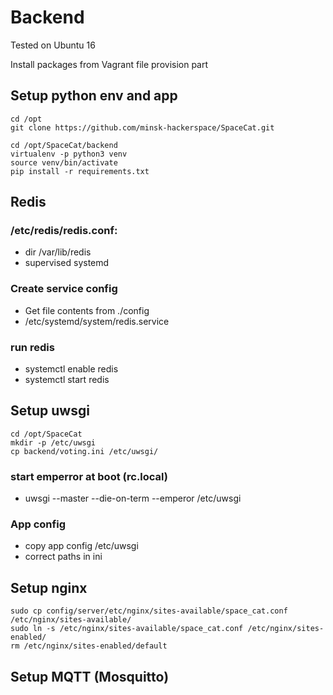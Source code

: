 
# Backend

Tested on Ubuntu 16

Install packages from Vagrant file provision part

## Setup python env and app

```
cd /opt
git clone https://github.com/minsk-hackerspace/SpaceCat.git

cd /opt/SpaceCat/backend
virtualenv -p python3 venv
source venv/bin/activate
pip install -r requirements.txt

```

## Redis


### /etc/redis/redis.conf:

- dir /var/lib/redis
- supervised systemd

### Create service config

- Get file contents from ./config
- /etc/systemd/system/redis.service

### run redis

- systemctl enable redis
- systemctl start redis


## Setup uwsgi

```
cd /opt/SpaceCat
mkdir -p /etc/uwsgi
cp backend/voting.ini /etc/uwsgi/

```

### start emperror at boot (rc.local)
- uwsgi --master --die-on-term --emperor /etc/uwsgi

### App config
- copy app config /etc/uwsgi
- correct paths in ini

## Setup nginx
```
sudo cp config/server/etc/nginx/sites-available/space_cat.conf /etc/nginx/sites-available/
sudo ln -s /etc/nginx/sites-available/space_cat.conf /etc/nginx/sites-enabled/
rm /etc/nginx/sites-enabled/default
```

## Setup MQTT (Mosquitto)




